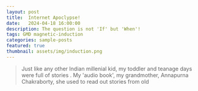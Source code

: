 ```yaml
---
layout: post
title:  Internet Apoclypse!
date:   2024-04-18 16:00:00
description: The question is not 'If' but 'When'!
tags: GMD magnetic-induction
categories: sample-posts
featured: true
thumbnail: assets/img/induction.png
---
```

<blockquote>
Just like any other Indian millenial kid, my toddler and teanage days were full of stories . My 'audio book', my grandmother, Annapurna Chakraborty, she used to read out stories from old 
</blockquote>